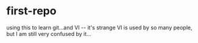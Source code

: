first-repo
==========

using this to learn git...and VI -- it's strange VI is used by so many people, but I am
still very confused by it...





				
